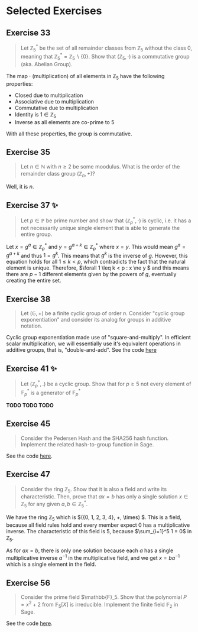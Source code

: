 # Selected Exercises

## Exercise 33

> Let $\mathbb{Z}_5^*$ be the set of all remainder classes from $\mathbb{Z}_5$ without the class 0, meaning that $\mathbb{Z}_5^* = \mathbb{Z}_5 \backslash \{0\}$. Show that $(\mathbb{Z}_5, \cdot)$ is a commutative group (aka. Abelian Group).

The map $\cdot$ (multiplication) of all elements in $\mathbb{Z}_5$ have the following properties:

- Closed due to multiplication
- Associative due to multiplication
- Commutative due to multiplication
- Identity is $1 \in \mathbb{Z}_5$
- Inverse as all elements are co-prime to $5$

With all these properties, the group is commutative.

## Exercise 35

> Let $n \in \mathbb{N}$ with $n \geq 2$ be some moodulus. What is the order of the remainder class group $(\mathbb{Z}_n, +)$?

Well, it is $n$.

## Exercise 37 ✨

> Let $p \in \mathbb{P}$ be prime number and show that $(\mathbb{Z}_p^*, \cdot)$ is cyclic, i.e. it has a not necessarily unique single element that is able to generate the entire group.

Let $x = g^a \in \mathbb{Z}_p^*$ and $y = g^{a+k} \in \mathbb{Z}_p^*$ where $x = y$. This would mean $g^a = g^{a+k}$ and thus $1 = g^k$. This means that $g^k$ is the inverse of $g$. However, this equation holds for all $1 \leq k < p$, which contradicts the fact that the natural element is unique. Therefore, $\forall 1 \leq k < p : x \ne y $ and this means there are $p-1$ different elements given by the powers of $g$, eventually creating the entire set.

## Exercise 38

> Let $(\mathbb{G}, +)$ be a finite cyclic group of order $n$. Consider "cyclic group exponentiation" and consider its analog for groups in additive notation.

Cyclic group exponentiation made use of "square-and-multiply". In efficient scalar multiplication, we will essentially use it's equivalent operations in additive groups, that is, "double-and-add". See the code [here](./cyclic-group-exponentiation.py)

## Exercise 41 ✨

> Let $(\mathbb{Z}_p^*, .)$ be a cyclic group. Show that for $p \geq 5$ not every element of $\mathbb{F}_p^*$ is a generator of $\mathbb{F}_p^*$

**TODO TODO TODO**

## Exercise 45

> Consider the Pedersen Hash and the SHA256 hash function. Implement the related hash-to-group function in Sage.

See the code [here](./hashing.sage).

## Exercise 47

> Consider the ring $\mathbb{Z}_5$. Show that it is also a field and write its characteristic. Then, prove that $ax = b$ has only a single solution $x \in \mathbb{Z}_5$ for any given $a, b \in \mathbb{Z}_5^*$.

We have the ring $\mathbb{Z}_5$ which is $(\{0, 1, 2, 3, 4\}, +, \times) $. This is a field, because all field rules hold and every member expect 0 has a multiplicative inverse. The characteristic of this field is $5$, because $\sum_{i=1}^5 1 = 0$ in $\mathbb{Z}_5$.

As for $ax = b$, there is only one solution because each $a$ has a single multiplicative inverse $a^{-1}$ in the multiplicative field, and we get $x = ba^{-1}$ which is a single element in the field.

## Exercise 56

> Consider the prime field $\mathbb{F}_5. Show that the polynomial $P = x^2 + 2$ from $\mathbb{F}_5[X]$ is irreducible. Implement the finite field $\mathbb{F}_2$ in Sage.

See the code [here](./extension-field.sage).
